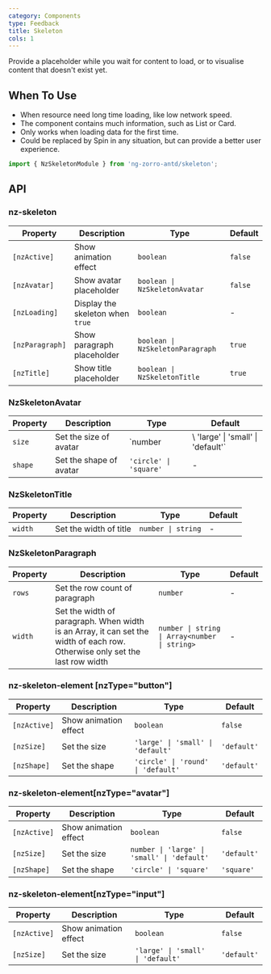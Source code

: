 ```yaml
---
category: Components
type: Feedback
title: Skeleton
cols: 1
---
```


Provide a placeholder while you wait for content to load, or to visualise content that doesn't exist yet.

## When To Use

- When resource need long time loading, like low network speed.
- The component contains much information, such as List or Card.
- Only works when loading data for the first time.
- Could be replaced by Spin in any situation, but can provide a better user experience.

```ts
import { NzSkeletonModule } from 'ng-zorro-antd/skeleton';
```

## API

### nz-skeleton

| Property | Description | Type | Default |
| --- | --- | --- | --- |
| `[nzActive]` | Show animation effect | `boolean` | `false` |
| `[nzAvatar]` | Show avatar placeholder | `boolean \| NzSkeletonAvatar` | `false` |
| `[nzLoading]` | Display the skeleton when `true` | `boolean` | - |
| `[nzParagraph]` | Show paragraph placeholder | `boolean \| NzSkeletonParagraph` | `true` |
| `[nzTitle]` | Show title placeholder | `boolean \| NzSkeletonTitle` | `true` |


### NzSkeletonAvatar

| Property | Description | Type | Default |
| --- | --- | --- | --- |
| `size` | Set the size of avatar | `number |\ 'large' \| 'small' \| 'default'` | - |
| `shape` | Set the shape of avatar | `'circle' \| 'square'` | - |

### NzSkeletonTitle

| Property | Description | Type | Default |
| --- | --- | --- | --- |
| `width` | Set the width of title | `number \| string` | - |

### NzSkeletonParagraph

| Property | Description | Type | Default |
| --- | --- | --- | --- |
| `rows` | Set the row count of paragraph | `number` | - |
| `width` | Set the width of paragraph. When width is an Array, it can set the width of each row. Otherwise only set the last row width | `number \| string \| Array<number \| string>` | - |

### nz-skeleton-element [nzType="button"]

| Property | Description | Type | Default |
| --- | --- | --- | --- |
| `[nzActive]` | Show animation effect | `boolean` | `false` |
| `[nzSize]` | Set the size | `'large' \| 'small' \| 'default'` | `'default'` |
| `[nzShape]` | Set the shape | `'circle' \| 'round' \| 'default'` | `'default'` |

### nz-skeleton-element[nzType="avatar"]

| Property | Description | Type | Default |
| --- | --- | --- | --- |
| `[nzActive]` | Show animation effect | `boolean` | `false` |
| `[nzSize]` | Set the size | `number \| 'large' \| 'small' \| 'default'` | `'default'` |
| `[nzShape]` | Set the shape | `'circle' \| 'square'` | `'square'` |

### nz-skeleton-element[nzType="input"]

| Property | Description | Type | Default |
| --- | --- | --- | --- |
| `[nzActive]` | Show animation effect | `boolean` | `false` |
| `[nzSize]` | Set the size | `'large' \| 'small' \| 'default'` | `'default'` |
